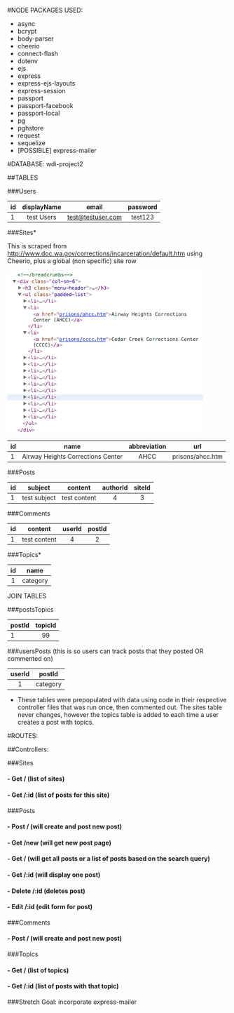 #NODE PACKAGES USED:
- async
- bcrypt
- body-parser
- cheerio
- connect-flash
- dotenv
- ejs
- express
- express-ejs-layouts
- express-session
- passport
- passport-facebook
- passport-local
- pg
- pghstore
- request
- sequelize
- [POSSIBLE] express-mailer

#DATABASE: wdi-project2

##TABLES

###Users

| id  | displayName | email             | password |
| --- |:-----------:| :----------------:| :-------:|
| 1   | test Users  | test@testuser.com | test123  |

###Sites*

This is scraped from http://www.doc.wa.gov/corrections/incarceration/default.htm using Cheerio, plus a global (non specific) site row

![DOM img](WDC_DOM.png)

|  id | name        |  abbreviation     |   url |
| --- |:-----------:| :----------------:| :-------:|
|  1  | Airway Heights Corrections Center | AHCC | prisons/ahcc.htm |


###Posts

|  id  |    subject   |    content        |  authorId  |  siteId |
| ---- |:------------:| :----------------:| :-------:| :------:|
|  1   | test subject | 	test content  |    4	 |		3  |

###Comments

|  id  |    content   |   userId |	postId	|
| ---- |:------------:| :-------:| :-------:|
|  1   | test content |    4	 |		2	|

###Topics*

|     id |  name     |
| :----: |:---------:|
|    1   |  category |

JOIN TABLES

###postsTopics

| postId |  topicId      |
| ------ |:-------------:|
|    1   |   99			 |

###usersPosts (this is so users can track posts that they posted OR commented on)

| userId |  postId   |
| :----: |:---------:|
|    1   |  category |


* These tables were prepopulated with data using code in their respective controller files that was run once, then commented out. The sites table never changes, however the topics table is added to each time a user creates a post with topics.

#ROUTES: 

##Controllers:

###Sites
#### - Get / (list of sites)
#### - Get /:id (list of posts for this site)


###Posts
#### - Post / (will create and post new post)
#### - Get /new (will get new post page)
#### - Get / (will get all posts or a list of posts based on the search query)
#### - Get /:id (will display one post)
#### - Delete /:id (deletes post)
#### - Edit /:id (edit form for post)

###Comments
#### - Post / (will create and post new post)

###Topics
#### - Get / (list of topics)
#### - Get /:id (list of posts with that topic)

###Stretch Goal: incorporate express-mailer



